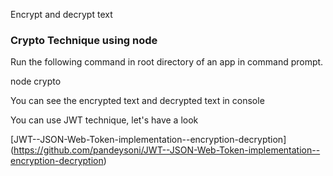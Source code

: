 Encrypt and decrypt text

### Crypto Technique using node

Run the following command in root directory of an app in command prompt.

node crypto

You can see the encrypted text and decrypted text in console


You can use JWT technique, let's have a look

[JWT--JSON-Web-Token-implementation--encryption-decryption] (https://github.com/pandeysoni/JWT--JSON-Web-Token-implementation--encryption-decryption)
